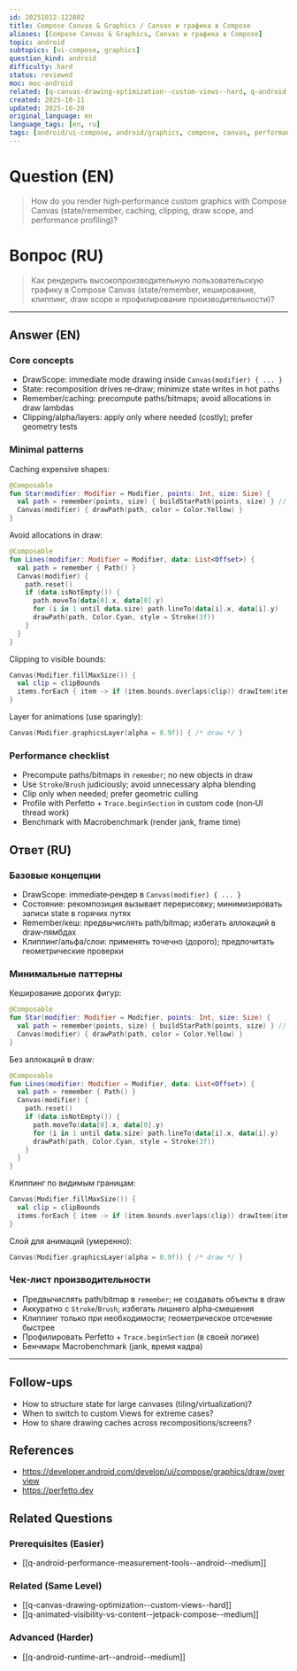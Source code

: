 ```yaml
---
id: 20251012-122802
title: Compose Canvas & Graphics / Canvas и графика в Compose
aliases: [Compose Canvas & Graphics, Canvas и графика в Compose]
topic: android
subtopics: [ui-compose, graphics]
question_kind: android
difficulty: hard
status: reviewed
moc: moc-android
related: [q-canvas-drawing-optimization--custom-views--hard, q-android-performance-measurement-tools--android--medium, q-animated-visibility-vs-content--jetpack-compose--medium]
created: 2025-10-11
updated: 2025-10-20
original_language: en
language_tags: [en, ru]
tags: [android/ui-compose, android/graphics, compose, canvas, performance, difficulty/hard]
---
```


# Question (EN)
> How do you render high‑performance custom graphics with Compose Canvas (state/remember, caching, clipping, draw scope, and performance profiling)?

# Вопрос (RU)
> Как рендерить высокопроизводительную пользовательскую графику в Compose Canvas (state/remember, кеширование, клиппинг, draw scope и профилирование производительности)?

---

## Answer (EN)

### Core concepts
- DrawScope: immediate mode drawing inside `Canvas(modifier) { ... }`
- State: recomposition drives re‑draw; minimize state writes in hot paths
- Remember/caching: precompute paths/bitmaps; avoid allocations in draw lambdas
- Clipping/alpha/layers: apply only where needed (costly); prefer geometry tests

### Minimal patterns

Caching expensive shapes:
```kotlin
@Composable
fun Star(modifier: Modifier = Modifier, points: Int, size: Size) {
  val path = remember(points, size) { buildStarPath(points, size) } // precompute
  Canvas(modifier) { drawPath(path, color = Color.Yellow) }
}
```

Avoid allocations in draw:
```kotlin
@Composable
fun Lines(modifier: Modifier = Modifier, data: List<Offset>) {
  val path = remember { Path() }
  Canvas(modifier) {
    path.reset()
    if (data.isNotEmpty()) {
      path.moveTo(data[0].x, data[0].y)
      for (i in 1 until data.size) path.lineTo(data[i].x, data[i].y)
      drawPath(path, Color.Cyan, style = Stroke(3f))
    }
  }
}
```

Clipping to visible bounds:
```kotlin
Canvas(Modifier.fillMaxSize()) {
  val clip = clipBounds
  items.forEach { item -> if (item.bounds.overlaps(clip)) drawItem(item) }
}
```

Layer for animations (use sparingly):
```kotlin
Canvas(Modifier.graphicsLayer(alpha = 0.9f)) { /* draw */ }
```

### Performance checklist
- Precompute paths/bitmaps in `remember`; no new objects in draw
- Use `Stroke`/`Brush` judiciously; avoid unnecessary alpha blending
- Clip only when needed; prefer geometric culling
- Profile with Perfetto + `Trace.beginSection` in custom code (non‑UI thread work)
- Benchmark with Macrobenchmark (render jank, frame time)

## Ответ (RU)

### Базовые концепции
- DrawScope: immediate‑рендер в `Canvas(modifier) { ... }`
- Состояние: рекомпозиция вызывает перерисовку; минимизировать записи state в горячих путях
- Remember/кеш: предвычислять path/bitmap; избегать аллокаций в draw‑лямбдах
- Клиппинг/альфа/слои: применять точечно (дорого); предпочитать геометрические проверки

### Минимальные паттерны

Кеширование дорогих фигур:
```kotlin
@Composable
fun Star(modifier: Modifier = Modifier, points: Int, size: Size) {
  val path = remember(points, size) { buildStarPath(points, size) } // precompute
  Canvas(modifier) { drawPath(path, color = Color.Yellow) }
}
```

Без аллокаций в draw:
```kotlin
@Composable
fun Lines(modifier: Modifier = Modifier, data: List<Offset>) {
  val path = remember { Path() }
  Canvas(modifier) {
    path.reset()
    if (data.isNotEmpty()) {
      path.moveTo(data[0].x, data[0].y)
      for (i in 1 until data.size) path.lineTo(data[i].x, data[i].y)
      drawPath(path, Color.Cyan, style = Stroke(3f))
    }
  }
}
```

Клиппинг по видимым границам:
```kotlin
Canvas(Modifier.fillMaxSize()) {
  val clip = clipBounds
  items.forEach { item -> if (item.bounds.overlaps(clip)) drawItem(item) }
}
```

Слой для анимаций (умеренно):
```kotlin
Canvas(Modifier.graphicsLayer(alpha = 0.9f)) { /* draw */ }
```

### Чек‑лист производительности
- Предвычислять path/bitmap в `remember`; не создавать объекты в draw
- Аккуратно с `Stroke`/`Brush`; избегать лишнего alpha‑смешения
- Клиппинг только при необходимости; геометрическое отсечение быстрее
- Профилировать Perfetto + `Trace.beginSection` (в своей логике)
- Бенчмарк Macrobenchmark (jank, время кадра)

---

## Follow-ups
- How to structure state for large canvases (tiling/virtualization)?
- When to switch to custom Views for extreme cases?
- How to share drawing caches across recompositions/screens?

## References
- https://developer.android.com/develop/ui/compose/graphics/draw/overview
- https://perfetto.dev

## Related Questions

### Prerequisites (Easier)
- [[q-android-performance-measurement-tools--android--medium]]

### Related (Same Level)
- [[q-canvas-drawing-optimization--custom-views--hard]]
- [[q-animated-visibility-vs-content--jetpack-compose--medium]]

### Advanced (Harder)
- [[q-android-runtime-art--android--medium]]
